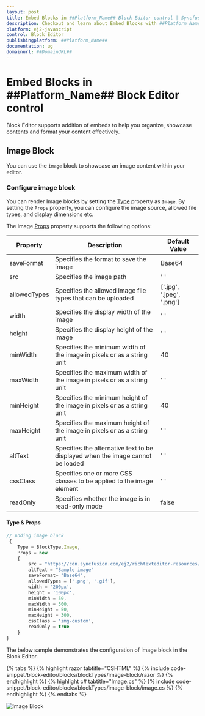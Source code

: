 ```yaml
---
layout: post
title: Embed Blocks in ##Platform_Name## Block Editor control | Syncfusion
description: Checkout and learn about Embed Blocks with ##Platform_Name## Block Editor control of Syncfusion Essential JS 2 and more.
platform: ej2-javascript
control: Block Editor
publishingplatform: ##Platform_Name##
documentation: ug
domainurl: ##DomainURL##
---
```


# Embed Blocks in ##Platform_Name## Block Editor control

Block Editor supports addition of embeds to help you organize, showcase contents and format your content effectively.

## Image Block

You can use the `image` block to showcase an image content within your editor.

### Configure image block

You can render Image blocks by setting the [Type](https://help.syncfusion.com/cr/aspnetmvc-js2/Syncfusion.EJ2.BlockEditor.BlockType.html) property as `Image`. By setting the `Props` property, you can configure the image source, allowed file types, and display dimensions etc.

The image [Props](https://help.syncfusion.com/cr/aspnetmvc-js2/Syncfusion.EJ2.BlockEditor.Block.html) property supports the following options:

| Property | Description | Default Value |
|----------|-------------|---------------|
| saveFormat | Specifies the format to save the image | Base64 |
| src | Specifies the image path | ' '|
| allowedTypes | Specifies the allowed image file types that can be uploaded | ['.jpg', '.jpeg', '.png'] |
| width | Specifies the display width of the image | ' ' |
| height | Specifies the display height of the image | ' '|
| minWidth | Specifies the minimum width of the image in pixels or as a string unit | 40|
| maxWidth | Specifies the maximum width of the image in pixels or as a string unit | ' '|
| minHeight | Specifies the minimum height of the image in pixels or as a string unit | 40|
| maxHeight | Specifies the maximum height of the image in pixels or as a string unit | ' '|
| altText | Specifies the alternative text to be displayed when the image cannot be loaded | ' '|
| cssClass | Specifies one or more CSS classes to be applied to the image element | ' ' |
| readOnly | Specifies whether the image is in read-only mode | false


#### Type & Props

```typescript
// Adding image block
 {
    Type = BlockType.Image,
    Props = new
    {
        src = "https://cdn.syncfusion.com/ej2/richtexteditor-resources/RTE-Overview.png",
        altText = "Sample image"       
        saveFormat= "Base64",
        allowedTypes = ['.png', '.gif'],
        width = '200px',
        height = '100px',
        minWidth = 50,
        maxWidth = 500,
        minHeight = 50,
        maxHeight = 300,
        cssClass = 'img-custom',
        readOnly = true
    }
}
```

The below sample demonstrates the configuration of image block in the Block Editor.

{% tabs %}
{% highlight razor tabtitle="CSHTML" %}
{% include code-snippet/block-editor/blocks/blockTypes/image-block/razor %}
{% endhighlight %}
{% highlight c# tabtitle="Image.cs" %}
{% include code-snippet/block-editor/blocks/blockTypes/image-block/image.cs %}
{% endhighlight %}
{% endtabs %}

![Image Block](images/block-image.png)